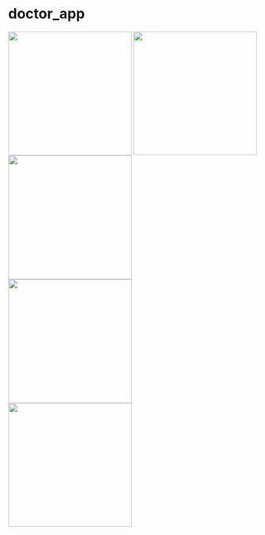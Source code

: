 # doctor_app

<img align="left" src="https://github.com/TushalKaklottar/doctor_app/assets/113959965/8c415600-7a98-462e-97a0-a7bfb9c41044" width="250px">
<img align="left" src="https://github.com/TushalKaklottar/doctor_app/assets/113959965/1a427c3a-6228-4c22-be71-b87695b64415" width="250px">
<img align="left" src="https://github.com/TushalKaklottar/doctor_app/assets/113959965/ed0b9d8f-df62-4d5d-b5b3-8428caa8d4e4" width="250px">
<img src="https://github.com/TushalKaklottar/doctor_app/assets/113959965/ad3941a1-025c-425b-a350-b78bf43dd157" width="250px">
<img align="left" src="https://github.com/TushalKaklottar/doctor_app/assets/113959965/fa102573-06a6-4569-b479-1eb64aa391a5" width="250px">

